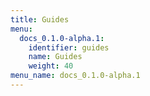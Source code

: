 ```yaml
---
title: Guides
menu:
  docs_0.1.0-alpha.1:
    identifier: guides
    name: Guides
    weight: 40
menu_name: docs_0.1.0-alpha.1
---
```

